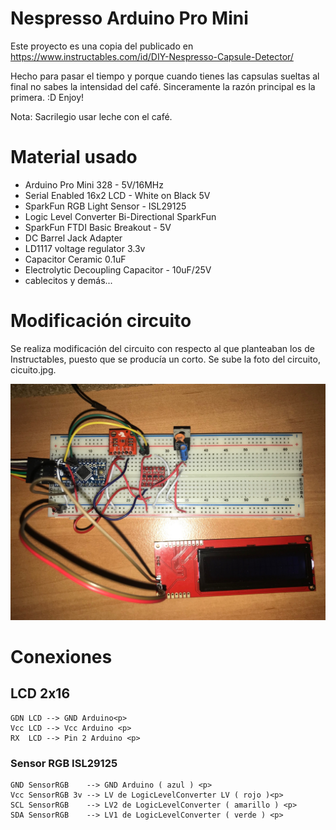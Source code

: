 # Nespresso Arduino Pro Mini
Este proyecto es una copia del publicado en https://www.instructables.com/id/DIY-Nespresso-Capsule-Detector/ <p>
Hecho para pasar el tiempo y porque cuando tienes las capsulas sueltas al final no sabes la intensidad del café. Sinceramente la razón principal es la primera. :D Enjoy! <p>
Nota: Sacrilegio usar leche con el café.

# Material usado 
* Arduino Pro Mini 328 - 5V/16MHz
* Serial Enabled 16x2 LCD - White on Black 5V
* SparkFun RGB Light Sensor - ISL29125
* Logic Level Converter Bi-Directional SparkFun
* SparkFun FTDI Basic Breakout - 5V
* DC Barrel Jack Adapter
* LD1117 voltage regulator 3.3v
* Capacitor Ceramic 0.1uF
* Electrolytic Decoupling Capacitor - 10uF/25V
* cablecitos y demás...


# Modificación circuito
Se realiza modificación del circuito con respecto al que planteaban los de Instructables, puesto que se producía un corto.
Se sube la foto del circuito, cicuito.jpg.
<p>
<img src="circuito.jpg" />


# Conexiones
## LCD 2x16
    GDN LCD --> GND Arduino<p>
    Vcc LCD --> Vcc Arduino <p>
    RX  LCD --> Pin 2 Arduino <p>

### Sensor RGB ISL29125 
    GND SensorRGB    --> GND Arduino ( azul ) <p>
    Vcc SensorRGB 3v --> LV de LogicLevelConverter LV ( rojo )<p>
    SCL SensorRGB    --> LV2 de LogicLevelConverter ( amarillo ) <p>
    SDA SensorRGB    --> LV1 de LogicLevelConverter ( verde ) <p>
